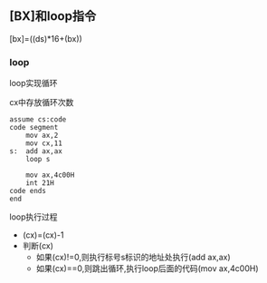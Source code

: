 ## [BX]和loop指令
[bx]=((ds)*16+(bx))

### loop
loop实现循环

cx中存放循环次数
```text
assume cs:code
code segment
    mov ax,2
    mov cx,11
s:  add ax,ax
    loop s
    
    mov ax,4c00H
    int 21H    
code ends
end
```
loop执行过程
* (cx)=(cx)-1
* 判断(cx)
  * 如果(cx)!=0,则执行标号s标识的地址处执行(add ax,ax)
  * 如果(cx)==0,则跳出循环,执行loop后面的代码(mov ax,4c00H)